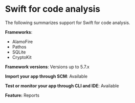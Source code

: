 # Swift for code analysis

The following summarizes support for Swift for code analysis.

**Frameworks**:&#x20;

* AlamoFire
* Pathos
* SQLite
* CryptoKit

**Framework versions**: Versions up to 5.7.x

**Import your app through SCM**: Available

**Test or monitor your app through CLI and IDE**: Available

**Feature:** Reports
